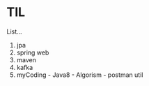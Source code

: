 # TIL

List...
  1. jpa
  2. spring web
  3. maven
  4. kafka
  5. myCoding 
	- Java8
	- Algorism
	- postman util
  